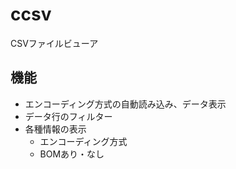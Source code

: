 # ccsv

CSVファイルビューア

## 機能

- エンコーディング方式の自動読み込み、データ表示
- データ行のフィルター
- 各種情報の表示
  - エンコーディング方式
  - BOMあり・なし
